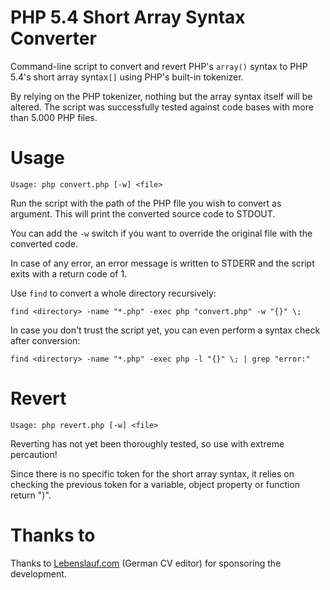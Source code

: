 PHP 5.4 Short Array Syntax Converter
================================

Command-line script to convert and revert PHP's `array()` syntax to PHP 5.4's short array syntax`[]` using PHP's built-in tokenizer.

By relying on the PHP tokenizer, nothing but the array syntax itself will be altered. The script was successfully tested against code bases with more than 5.000 PHP files.


Usage
================================

    Usage: php convert.php [-w] <file>

    
Run the script with the path of the PHP file you wish to convert as argument. This will print the converted source code to STDOUT. 
    
You can add the `-w` switch if you want to override the original file with the converted code.
    
In case of any error, an error message is written to STDERR and the script exits with a return code of 1.

Use `find` to convert a whole directory recursively:

    find <directory> -name "*.php" -exec php "convert.php" -w "{}" \;
    
In case you don't trust the script yet, you can even perform a syntax check after conversion:

    find <directory> -name "*.php" -exec php -l "{}" \; | grep "error:"

Revert
================================

    Usage: php revert.php [-w] <file>

Reverting has not yet been thoroughly tested, so use with extreme percaution!

Since there is no specific token for the short array syntax, it relies on checking the previous token for a variable, object property or function return ")".


Thanks to
================================
Thanks to [Lebenslauf.com](https://lebenslauf.com) (German CV editor) for sponsoring the development.
